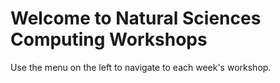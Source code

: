 # Welcome to Natural Sciences Computing Workshops

Use the menu on the left to navigate to each week's workshop.
